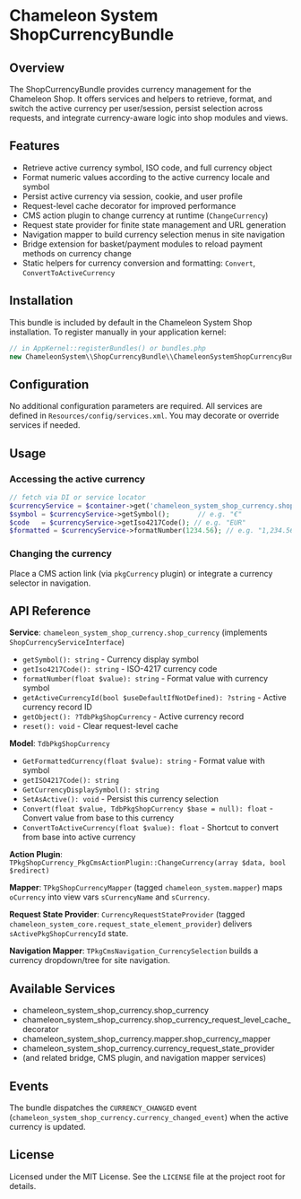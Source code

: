 # Chameleon System ShopCurrencyBundle

Overview
--------
The ShopCurrencyBundle provides currency management for the Chameleon Shop. It offers services and helpers to retrieve, format, and switch the active currency per user/session, persist selection across requests, and integrate currency-aware logic into shop modules and views.

Features
--------
- Retrieve active currency symbol, ISO code, and full currency object
- Format numeric values according to the active currency locale and symbol
- Persist active currency via session, cookie, and user profile
- Request-level cache decorator for improved performance
- CMS action plugin to change currency at runtime (`ChangeCurrency`)
- Request state provider for finite state management and URL generation
- Navigation mapper to build currency selection menus in site navigation
- Bridge extension for basket/payment modules to reload payment methods on currency change
- Static helpers for currency conversion and formatting: `Convert`, `ConvertToActiveCurrency`

Installation
------------
This bundle is included by default in the Chameleon System Shop installation. To register manually in your application kernel:
```php
// in AppKernel::registerBundles() or bundles.php
new ChameleonSystem\\ShopCurrencyBundle\\ChameleonSystemShopCurrencyBundle(),
```

Configuration
-------------
No additional configuration parameters are required. All services are defined in `Resources/config/services.xml`. You may decorate or override services if needed.

Usage
-----
### Accessing the active currency
```php
// fetch via DI or service locator
$currencyService = $container->get('chameleon_system_shop_currency.shop_currency');
$symbol = $currencyService->getSymbol();       // e.g. "€"
$code   = $currencyService->getIso4217Code(); // e.g. "EUR"
$formatted = $currencyService->formatNumber(1234.56); // e.g. "1,234.56 €"
```

### Changing the currency
Place a CMS action link (via `pkgCurrency` plugin) or integrate a currency selector in navigation.

API Reference
-------------
**Service**: `chameleon_system_shop_currency.shop_currency` (implements `ShopCurrencyServiceInterface`)
- `getSymbol(): string` - Currency display symbol
- `getIso4217Code(): string` - ISO-4217 currency code
- `formatNumber(float $value): string` - Format value with currency symbol
- `getActiveCurrencyId(bool $useDefaultIfNotDefined): ?string` - Active currency record ID
- `getObject(): ?TdbPkgShopCurrency` - Active currency record
- `reset(): void` - Clear request-level cache

**Model**: `TdbPkgShopCurrency`
- `GetFormattedCurrency(float $value): string` - Format value with symbol
- `getISO4217Code(): string`
- `GetCurrencyDisplaySymbol(): string`
- `SetAsActive(): void` - Persist this currency selection
- `Convert(float $value, TdbPkgShopCurrency $base = null): float` - Convert value from base to this currency
- `ConvertToActiveCurrency(float $value): float` - Shortcut to convert from base into active currency

**Action Plugin**: `TPkgShopCurrency_PkgCmsActionPlugin::ChangeCurrency(array $data, bool $redirect)`

**Mapper**: `TPkgShopCurrencyMapper` (tagged `chameleon_system.mapper`) maps `oCurrency` into view vars `sCurrencyName` and `sCurrency`.

**Request State Provider**: `CurrencyRequestStateProvider` (tagged `chameleon_system_core.request_state_element_provider`) delivers `sActivePkgShopCurrencyId` state.

**Navigation Mapper**: `TPkgCmsNavigation_CurrencySelection` builds a currency dropdown/tree for site navigation.

Available Services
------------------
- chameleon_system_shop_currency.shop_currency
- chameleon_system_shop_currency.shop_currency_request_level_cache_decorator
- chameleon_system_shop_currency.mapper.shop_currency_mapper
- chameleon_system_shop_currency.currency_request_state_provider
- (and related bridge, CMS plugin, and navigation mapper services)

Events
------
The bundle dispatches the `CURRENCY_CHANGED` event (`chameleon_system_shop_currency.currency_changed_event`) when the active currency is updated.

License
-------
Licensed under the MIT License. See the `LICENSE` file at the project root for details.